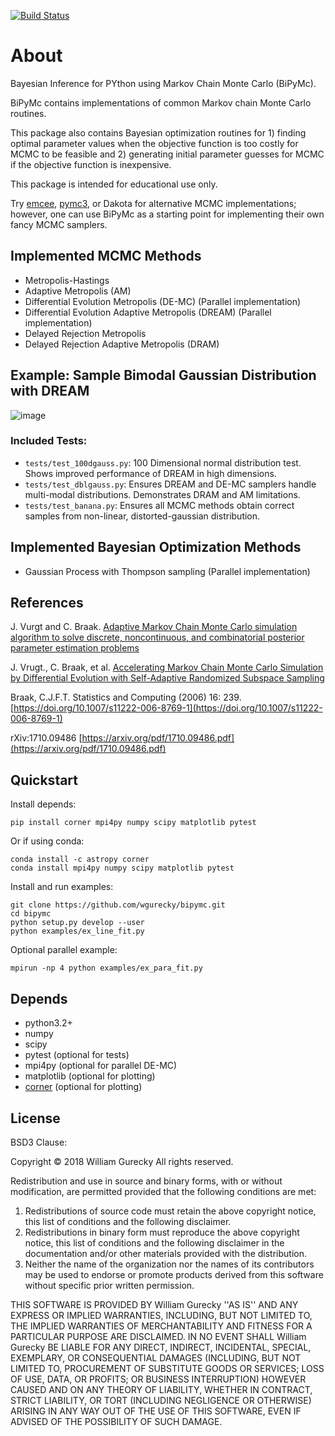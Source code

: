 [![Build Status](https://travis-ci.org/wgurecky/bipymc.svg?branch=master)](https://travis-ci.org/wgurecky/bipymc)

About
======

Bayesian Inference for PYthon using Markov Chain Monte Carlo (BiPyMc).

BiPyMc contains implementations of common Markov chain Monte Carlo routines.

This package also contains Bayesian optimization routines for 1) finding optimal parameter values when the objective function is too costly for MCMC to be feasible and 2) generating initial parameter guesses for MCMC if the objective function is inexpensive.

This package is intended for educational use only.

Try [emcee](https://arxiv.org/abs/1202.3665),
[pymc3](https://docs.pymc.io/), or Dakota for alternative MCMC implementations; however, one can
use BiPyMc as a starting point for implementing their own fancy MCMC samplers.

Implemented MCMC Methods
---------------------------------

- Metropolis-Hastings
- Adaptive Metropolis (AM)
- Differential Evolution Metropolis (DE-MC)  (Parallel implementation)
- Differential Evolution Adaptive Metropolis (DREAM)  (Parallel implementation)
- Delayed Rejection Metropolis
- Delayed Rejection Adaptive Metropolis (DRAM)

## Example: Sample Bimodal Gaussian Distribution with DREAM

![image](https://github.com/wgurecky/bipymc/blob/master/doc/images/bimodal_mont.png)

### Included Tests:
- `tests/test_100dgauss.py`: 100 Dimensional normal distribution test.  Shows improved performance of DREAM in high dimensions.
- `tests/test_dblgauss.py`: Ensures DREAM and DE-MC samplers handle multi-modal distributions.  Demonstrates DRAM and AM limitations.
- `tests/test_banana.py`: Ensures all MCMC methods obtain correct samples from non-linear, distorted-gaussian distribution.


Implemented Bayesian Optimization Methods
---------------------------------

- Gaussian Process with Thompson sampling  (Parallel implementation)

References
-----------
J. Vurgt and C. Braak. [Adaptive Markov Chain Monte Carlo simulation algorithm to solve discrete, noncontinuous, and combinatorial posterior parameter estimation problems](http://faculty.sites.uci.edu/jasper/files/2016/04/70.pdf)

J. Vrugt., C. Braak, et al. [Accelerating Markov Chain Monte Carlo Simulation by Differential Evolution with Self-Adaptive Randomized Subspace Sampling](https://permalink.lanl.gov/object/tr?what=info:lanl-repo/lareport/LA-UR-08-07126)

Braak, C.J.F.T. Statistics and Computing (2006) 16: 239. [https://doi.org/10.1007/s11222-006-8769-1](https://doi.org/10.1007/s11222-006-8769-1)

rXiv:1710.09486  [https://arxiv.org/pdf/1710.09486.pdf](https://arxiv.org/pdf/1710.09486.pdf)


Quickstart
----------

Install depends:

    pip install corner mpi4py numpy scipy matplotlib pytest

Or if using conda:

    conda install -c astropy corner
    conda install mpi4py numpy scipy matplotlib pytest

Install and run examples:

    git clone https://github.com/wgurecky/bipymc.git
    cd bipymc
    python setup.py develop --user
    python examples/ex_line_fit.py

Optional parallel example:

    mpirun -np 4 python examples/ex_para_fit.py


Depends
-------

- python3.2+
- numpy
- scipy
- pytest (optional for tests)
- mpi4py (optional for parallel DE-MC)
- matplotlib (optional for plotting)
- [corner](https://corner.readthedocs.io/en/latest/)  (optional for plotting)


License
--------

BSD3 Clause:

Copyright © 2018 William Gurecky
All rights reserved.

Redistribution and use in source and binary forms, with or without
modification, are permitted provided that the following conditions are met:
1. Redistributions of source code must retain the above copyright
notice, this list of conditions and the following disclaimer.
2. Redistributions in binary form must reproduce the above copyright
notice, this list of conditions and the following disclaimer in the
documentation and/or other materials provided with the distribution.
3. Neither the name of the organization nor the
names of its contributors may be used to endorse or promote products
derived from this software without specific prior written permission.

THIS SOFTWARE IS PROVIDED BY William Gurecky ''AS IS'' AND ANY
EXPRESS OR IMPLIED WARRANTIES, INCLUDING, BUT NOT LIMITED TO, THE IMPLIED
WARRANTIES OF MERCHANTABILITY AND FITNESS FOR A PARTICULAR PURPOSE ARE
DISCLAIMED. IN NO EVENT SHALL William Gurecky BE LIABLE FOR ANY
DIRECT, INDIRECT, INCIDENTAL, SPECIAL, EXEMPLARY, OR CONSEQUENTIAL DAMAGES
(INCLUDING, BUT NOT LIMITED TO, PROCUREMENT OF SUBSTITUTE GOODS OR SERVICES;
LOSS OF USE, DATA, OR PROFITS; OR BUSINESS INTERRUPTION) HOWEVER CAUSED AND
ON ANY THEORY OF LIABILITY, WHETHER IN CONTRACT, STRICT LIABILITY, OR TORT
(INCLUDING NEGLIGENCE OR OTHERWISE) ARISING IN ANY WAY OUT OF THE USE OF THIS
SOFTWARE, EVEN IF ADVISED OF THE POSSIBILITY OF SUCH DAMAGE.

